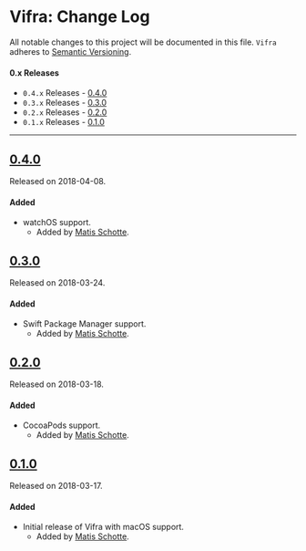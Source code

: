 # Vifra: Change Log
All notable changes to this project will be documented in this file.
`Vifra` adheres to [Semantic Versioning](http://semver.org/).

#### 0.x Releases
- `0.4.x` Releases - [0.4.0](#040)
- `0.3.x` Releases - [0.3.0](#030)
- `0.2.x` Releases - [0.2.0](#020)
- `0.1.x` Releases - [0.1.0](#010)

---

## [0.4.0](https://github.com/matis-schotte/Vifra/releases/tag/0.4.0)
Released on 2018-04-08.

#### Added
- watchOS support.
  - Added by [Matis Schotte](https://github.com/matis-schotte).

## [0.3.0](https://github.com/matis-schotte/Vifra/releases/tag/0.3.0)
Released on 2018-03-24.

#### Added
- Swift Package Manager support.
  - Added by [Matis Schotte](https://github.com/matis-schotte).

## [0.2.0](https://github.com/matis-schotte/Vifra/releases/tag/0.2.0)
Released on 2018-03-18.

#### Added
- CocoaPods support.
  - Added by [Matis Schotte](https://github.com/matis-schotte).

## [0.1.0](https://github.com/matis-schotte/Vifra/releases/tag/0.1.0)
Released on 2018-03-17.

#### Added
- Initial release of Vifra with macOS support.
  - Added by [Matis Schotte](https://github.com/matis-schotte).
